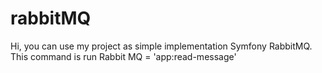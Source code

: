 # rabbitMQ
Hi, you can use my project as simple implementation Symfony RabbitMQ. This command is run Rabbit MQ = 'app:read-message'
